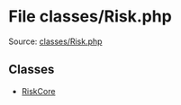 File classes/Risk.php
=========

Source: [classes/Risk.php](https://github.com/PrestaShop/PrestaShop/blob/1.6.0.8/classes/Risk.php)


Classes
-------

* [RiskCore](class.RiskCore.md)


